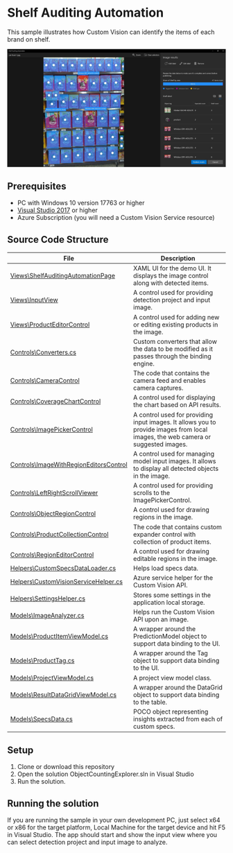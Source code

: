 # Shelf Auditing Automation
This sample illustrates how Custom Vision can identify the items of each brand on shelf.

<p align="center">
  <img src="ReadmeAssets/Screenshot.jpg" />
</p>

## Prerequisites

* PC with Windows 10 version 17763 or higher
* [Visual Studio 2017](https://visualstudio.microsoft.com/) or higher
* Azure Subscription (you will need a Custom Vision Service resource)

## Source Code Structure
| File | Description |
|-------------|-------------|
| [Views\ShelfAuditingAutomationPage](Views/ShelfAuditingAutomationPage.xaml.cs) | XAML UI for the demo UI. It displays the image control along with detected items.|
| [Views\InputView](Views/InputView.xaml.cs) | A control used for providing detection project and input image.|
| [Views\ProductEditorControl](Views/ProductEditorControl.xaml.cs) | A control used for adding new or editing existing products in the image.|
| [Controls\Converters.cs](Controls/Converters.cs) | Custom converters that allow the data to be modified as it passes through the binding engine.|
| [Controls\CameraControl](Controls/CameraControl.xaml.cs) | The code that contains the camera feed and enables camera captures.|
| [Controls\CoverageChartControl](Controls/CoverageChartControl.xaml.cs) | A control used for displaying the chart based on API results.|
| [Controls\ImagePickerControl](Controls/ImagePickerControl.xaml.cs) | A control used for providing input images. It allows you to provide images from local images, the web camera or suggested images.|
| [Controls\ImageWithRegionEditorsControl](Controls/ImageWithRegionEditorsControl.xaml.cs) | A control used for managing model input images. It allows to display all detected objects in the image.|
| [Controls\LeftRightScrollViewer](Controls/LeftRightScrollViewer.xaml.cs) | A control used for providing scrolls to the ImagePickerControl.|
| [Controls\ObjectRegionControl](Controls/ObjectRegionControl.xaml.cs) | A control used for drawing regions in the image.|
| [Controls\ProductCollectionControl](Controls/ProductCollectionControl.xaml.cs) | The code that contains custom expander control with collection of product items.|
| [Controls\RegionEditorControl](Controls/RegionEditorControl.xaml.cs) | A control used for drawing editable regions in the image.|
| [Helpers\CustomSpecsDataLoader.cs](Helpers/CustomSpecsDataLoader.cs) | Helps load specs data.|
| [Helpers\CustomVisionServiceHelper.cs](Helpers/CustomVisionServiceHelper.cs) | Azure service helper for the Custom Vision API.|
| [Helpers\SettingsHelper.cs](Helpers/SettingsHelper.cs) | Stores some settings in the application local storage.|
| [Models\ImageAnalyzer.cs](Models/ImageAnalyzer.cs) | Helps run the Custom Vision API upon an image.|
| [Models\ProductItemViewModel.cs](Models/ProductItemViewModel.cs) | A wrapper around the PredictionModel object to support data binding to the UI.|
| [Models\ProductTag.cs](Models/ProductTag.cs) | A wrapper around the Tag object to support data binding to the UI.|
| [Models\ProjectViewModel.cs](Models/ProjectViewModel.cs) | A project view model class.|
| [Models\ResultDataGridViewModel.cs](Models/ResultDataGridViewModel.cs) | A wrapper around the DataGrid object to support data binding to the table.|
| [Models\SpecsData.cs](Models/SpecsData.cs) | POCO object representing insights extracted from each of custom specs.|

## Setup

1. Clone or download this repository
2. Open the solution ObjectCountingExplorer.sln in Visual Studio
3. Run the solution.

## Running the solution

If you are running the sample in your own development PC, just select x64 or x86 for the target platform, Local Machine for the target device and hit F5 in Visual Studio. The app should start and show the input view where you can select detection project and input image to analyze.
